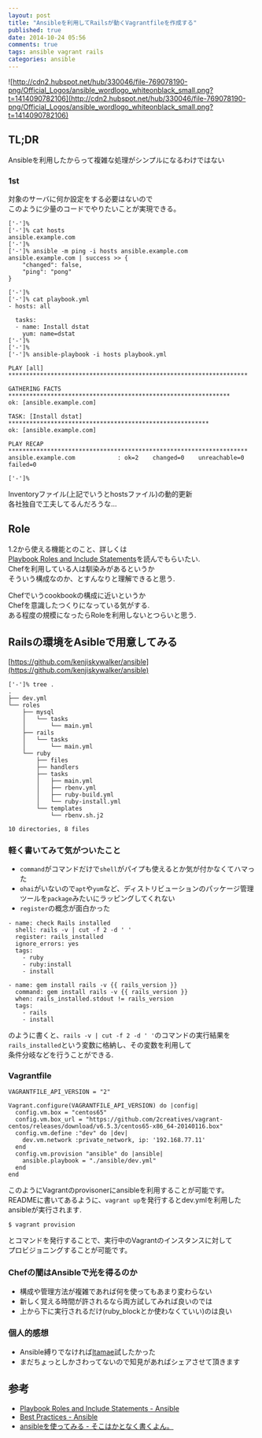 ```yaml
---
layout: post
title: "Ansibleを利用してRailsが動くVagrantfileを作成する"
published: true
date: 2014-10-24 05:56
comments: true
tags: ansible vagrant rails
categories: ansible
---
```


![http://cdn2.hubspot.net/hub/330046/file-769078190-png/Official_Logos/ansible_wordlogo_whiteonblack_small.png?t=1414090782106](http://cdn2.hubspot.net/hub/330046/file-769078190-png/Official_Logos/ansible_wordlogo_whiteonblack_small.png?t=1414090782106)

## TL;DR

Ansibleを利用したからって複雑な処理がシンプルになるわけではない

### 1st

対象のサーバに何か設定をする必要はないので  
このように少量のコードでやりたいことが実現できる。

```
['-']%
['-']% cat hosts
ansible.example.com
['-']%
['-']% ansible -m ping -i hosts ansible.example.com
ansible.example.com | success >> {
    "changed": false,
    "ping": "pong"
}

['-']%
['-']% cat playbook.yml
- hosts: all

  tasks:
  - name: Install dstat
    yum: name=dstat
['-']%
['-']%
['-']% ansible-playbook -i hosts playbook.yml

PLAY [all] ********************************************************************

GATHERING FACTS ***************************************************************
ok: [ansible.example.com]

TASK: [Install dstat] *********************************************************
ok: [ansible.example.com]

PLAY RECAP ********************************************************************
ansible.example.com            : ok=2    changed=0    unreachable=0    failed=0

['-']%
```

Inventoryファイル(上記でいうとhostsファイル)の動的更新  
各社独自で工夫してるんだろうな...

## Role

1.2から使える機能とのこと、詳しくは  
[Playbook Roles and Include Statements](http://docs.ansible.com/playbooks_roles.html)を読んでもらいたい.  
Chefを利用している人は馴染みがあるというか  
そういう構成なのか、とすんなりと理解できると思う.  
  
Chefでいうcookbookの構成に近いというか  
Chefを意識したつくりになっている気がする.  
ある程度の規模になったらRoleを利用しないとつらいと思う.


## Railsの環境をAsibleで用意してみる

[https://github.com/kenjiskywalker/ansible](https://github.com/kenjiskywalker/ansible)  

```
['-']% tree .
.
├── dev.yml
└── roles
    ├── mysql
    │   └── tasks
    │       └── main.yml
    ├── rails
    │   └── tasks
    │       └── main.yml
    └── ruby
        ├── files
        ├── handlers
        ├── tasks
        │   ├── main.yml
        │   ├── rbenv.yml
        │   ├── ruby-build.yml
        │   └── ruby-install.yml
        └── templates
            └── rbenv.sh.j2

10 directories, 8 files
```

### 軽く書いてみて気がついたこと

- `command`がコマンドだけで`shell`がパイプも使えるとか気が付かなくてハマった
- `ohai`がいないので`apt`や`yum`など、ディストリビューションのパッケージ管理ツールを`package`みたいにラッピングしてくれない
- `register`の概念が面白かった

```
- name: check Rails installed
  shell: rails -v | cut -f 2 -d ' '
  register: rails_installed
  ignore_errors: yes
  tags:
    - ruby
    - ruby:install
    - install

- name: gem install rails -v {{ rails_version }}
  command: gem install rails -v {{ rails_version }}
  when: rails_installed.stdout != rails_version
  tags:
    - rails
    - install
```

のように書くと、`rails -v | cut -f 2 -d ' '`のコマンドの実行結果を  
`rails_installed`という変数に格納し、その変数を利用して  
条件分岐などを行うことができる.


### Vagrantfile

```
VAGRANTFILE_API_VERSION = "2"

Vagrant.configure(VAGRANTFILE_API_VERSION) do |config|
  config.vm.box = "centos65"
  config.vm.box_url = "https://github.com/2creatives/vagrant-centos/releases/download/v6.5.3/centos65-x86_64-20140116.box"
  config.vm.define :"dev" do |dev|
    dev.vm.network :private_network, ip: '192.168.77.11'
  end
  config.vm.provision "ansible" do |ansible|
    ansible.playbook = "./ansible/dev.yml"
  end
end
```

このようにVagrantのprovisonerにansibleを利用することが可能です。  
READMEに書いてあるように、`vagrant up`を発行するとdev.ymlを利用した  
ansibleが実行されます.

```
$ vagrant provision
```

とコマンドを発行することで、実行中のVagrantのインスタンスに対して  
プロビジョニングすることが可能です。


### Chefの闇はAnsibleで光を得るのか

- 構成や管理方法が複雑であれば何を使ってもあまり変わらない
- 新しく覚える時間が許されるなら両方試してみれば良いのでは
- 上から下に実行されるだけ(ruby_blockとか使わなくていい)のは良い


### 個人的感想

- Ansible縛りでなければ[Itamae](https://github.com/ryotarai/itamae)試したかった
- まだちょっとしかさわってないので知見があればシェアさせて頂きます


## 参考

- [Playbook Roles and Include Statements - Ansible](http://docs.ansible.com/playbooks_roles.html)  
- [Best Practices - Ansible](http://docs.ansible.com/playbooks_best_practices.html)  
- [ansibleを使ってみる - そこはかとなく書くよん。](http://tdoc.info/blog/2013/04/20/ansible.html)  
